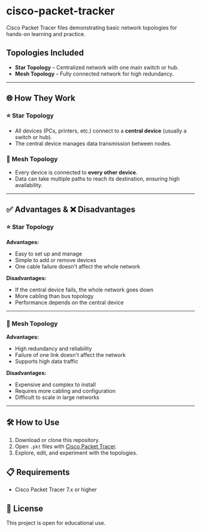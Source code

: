 # cisco-packet-tracker

Cisco Packet Tracer files demonstrating basic network topologies for hands-on learning and practice.

## Topologies Included

- **Star Topology** – Centralized network with one main switch or hub.
- **Mesh Topology** – Fully connected network for high redundancy.

---

## 🌐 How They Work

### ⭐ Star Topology
- All devices (PCs, printers, etc.) connect to a **central device** (usually a switch or hub).
- The central device manages data transmission between nodes.

### 🔗 Mesh Topology
- Every device is connected to **every other device**.
- Data can take multiple paths to reach its destination, ensuring high availability.

---

## ✅ Advantages & ❌ Disadvantages

### ⭐ Star Topology

**Advantages:**
- Easy to set up and manage
- Simple to add or remove devices
- One cable failure doesn't affect the whole network

**Disadvantages:**
- If the central device fails, the whole network goes down
- More cabling than bus topology
- Performance depends on the central device

---

### 🔗 Mesh Topology

**Advantages:**
- High redundancy and reliability
- Failure of one link doesn't affect the network
- Supports high data traffic

**Disadvantages:**
- Expensive and complex to install
- Requires more cabling and configuration
- Difficult to scale in large networks

---

## 🛠 How to Use

1. Download or clone this repository.
2. Open `.pkt` files with [Cisco Packet Tracer](https://www.netacad.com/courses/packet-tracer).
3. Explore, edit, and experiment with the topologies.

## 📋 Requirements

- Cisco Packet Tracer 7.x or higher

## 📖 License

This project is open for educational use.
